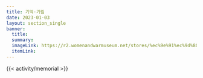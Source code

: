 ```yaml
---
title: 기억·기림
date: 2023-01-03
layout: section_single
banner:
  title:
  summary: 
  imageLink: https://r2.womenandwarmuseum.net/stores/%ec%9e%91%ec%9d%80%20%ec%86%8c%eb%85%80%ec%83%81%28%ec%9e%91%ec%9d%80%20%ed%8f%89%ed%99%94%eb%b9%84%29/26_%ec%9e%91%ec%9d%80%ec%86%8c%eb%85%80%ec%83%81%20%288%29r.jpg
  itemLink: 
---
```

{{< activity/memorial >}}